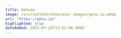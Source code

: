 ```yaml
---
title: Genuio
image: /src/content/showcase/_images/genu.io.webp
url: 'https://genu.io/'
highlighted: true
dateAdded: 2023-07-24T13:51:06.000Z
---
```


